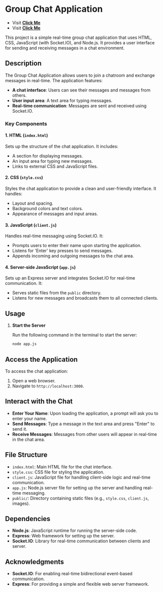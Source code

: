 # Group Chat Application

- Visit **[Click Me](https://chatapp-roan-theta.vercel.app/)**
- Visit **[Click Me](https://lucy-chatapp.onrender.com/)** 

This project is a simple real-time group chat application that uses HTML, CSS, JavaScript (with Socket.IO), and Node.js. It provides a user interface for sending and receiving messages in a chat environment.

## Description

The Group Chat Application allows users to join a chatroom and exchange messages in real-time. The application features:

- **A chat interface**: Users can see their messages and messages from others.
- **User input area**: A text area for typing messages.
- **Real-time communication**: Messages are sent and received using Socket.IO.

### Key Components

#### 1. **HTML (`index.html`)**

Sets up the structure of the chat application. It includes:
- A section for displaying messages.
- An input area for typing new messages.
- Links to external CSS and JavaScript files.

#### 2. **CSS (`style.css`)**

Styles the chat application to provide a clean and user-friendly interface. It handles:
- Layout and spacing.
- Background colors and text colors.
- Appearance of messages and input areas.

#### 3. **JavaScript (`client.js`)**

Handles real-time messaging using Socket.IO. It:
- Prompts users to enter their name upon starting the application.
- Listens for 'Enter' key presses to send messages.
- Appends incoming and outgoing messages to the chat area.

#### 4. **Server-side JavaScript (`app.js`)**

Sets up an Express server and integrates Socket.IO for real-time communication. It:
- Serves static files from the `public` directory.
- Listens for new messages and broadcasts them to all connected clients.

## Usage

1. **Start the Server**

   Run the following command in the terminal to start the server:

   ```bash
   node app.js

## Access the Application

To access the chat application:

1. Open a web browser.
2. Navigate to `http://localhost:3000`.

## Interact with the Chat

- **Enter Your Name**: Upon loading the application, a prompt will ask you to enter your name.
- **Send Messages**: Type a message in the text area and press "Enter" to send it.
- **Receive Messages**: Messages from other users will appear in real-time in the chat area.

## File Structure

- `index.html`: Main HTML file for the chat interface.
- `style.css`: CSS file for styling the application.
- `client.js`: JavaScript file for handling client-side logic and real-time communication.
- `app.js`: Node.js server file for setting up the server and handling real-time messaging.
- `public/`: Directory containing static files (e.g., `style.css`, `client.js`, images).

## Dependencies

- **Node.js**: JavaScript runtime for running the server-side code.
- **Express**: Web framework for setting up the server.
- **Socket.IO**: Library for real-time communication between clients and server.

## Acknowledgments

- **Socket.IO**: For enabling real-time bidirectional event-based communication.
- **Express**: For providing a simple and flexible web server framework.

   

